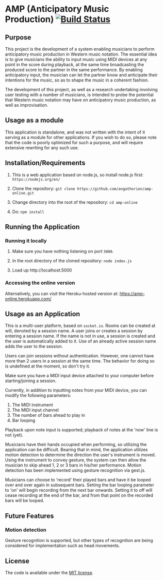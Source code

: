 # AMP (Anticipatory Music Production) [![Build Status](https://travis-ci.org/angathorion/amp-online.svg)](https://travis-ci.org/angathorion/amp-online)

## Purpose

This project is the development of a system enabling musicians to perform anticipatory music production in Western music
notation. The essential idea is to give musicians the ability to input music using MIDI devices at any point in the
score during playback, at the same time broadcasting the produced score to the partner in the same performance. By
enabling anticipatory input, the musician can let the partner know and anticipate their intentions for the music, so as
to shape the music in a coherent fashion.

The development of this project, as well as a research undertaking involving user testing with a number of musicians,
is intended to probe the potential that Western music notation may have on anticipatory music production, as well as
improvisation.

## Usage as a module

This application is standalone, and was not written with the intent of it serving as a module for other applications.
If you wish to do so, please note that the code is poorly optimized for such a purpose, and will require extensive
rewriting for any such use.

## Installation/Requirements

1. This is a web application based on node.js, so install node.js first: `https://nodejs.org/en/`

2. Clone the repository: `git clone https://github.com/angathorion/amp-online.git`

3. Change directory into the root of the repository: `cd amp-online`

4. Do: `npm install`

## Running the Application

### Running it locally

1. Make sure you have nothing listening on port `5000`.

2. In the root directory of the cloned repository: `node index.js`

3. Load up http://localhost:5000

### Accessing the online version

Alternatively, you can visit the Heroku-hosted version at: https://amp-online.herokuapp.com/

## Usage as an Application

This is a multi-user platform, based on `socket.io`. Rooms can be created at will, denoted by a session name. A user
joins or creates a session by entering a session name. If the name is not in use, a session is created and the user is
automatically added to it. Use of an already active session name adds the user to the session.

Users can join sessions without authentication. However, one cannot have more than 2 users in a session at the same time.
The behavior for doing so is undefined at the moment, so don't try it.

Make sure you have a MIDI input device attached to your computer before starting/joining a session.
 
Currently, in addition to inputting notes from your MIDI device, you can modify the following parameters:

1. The MIDI instrument
2. The MIDI input channel
3. The number of bars ahead to play in
4. Bar looping

Playback upon note input is supported; playback of notes at the 'now' line is not (yet).

Musicians have their hands occupied when performing, so utilizing the application can be difficult. Bearing that in 
mind, the application utilizes motion detection to determine the direction the user's instrument is moved. Using the
instrument to convey gesture, the system can then allow the musician to skip ahead 1, 2 or 3 bars in his/her
performance. Motion detection has been implemented using gesture recognition via gest.js.

Musicians can choose to 'record' their played bars and have it be looped over and over again in subsequent bars. Setting
the bar looping parameter to 'on' will begin recording from the next bar onwards. Setting it to off will cease recording
at the end of the bar, and from that point on the recorded bars will be looped.

## Future Features 

### Motion detection

Gesture recognition is supported, but other types of recognition are being considered for implementation such as head
movements.

## License

The code is available under the [MIT license](LICENSE.txt).
